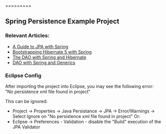 =========

## Spring Persistence Example Project


### Relevant Articles: 
- [A Guide to JPA with Spring](https://www.baeldung.com/the-persistence-layer-with-spring-and-jpa)
- [Bootstrapping Hibernate 5 with Spring](http://www.baeldung.com/hibernate-5-spring)
- [The DAO with Spring and Hibernate](http://www.baeldung.com/persistence-layer-with-spring-and-hibernate)
- [DAO with Spring and Generics](https://www.baeldung.com/simplifying-the-data-access-layer-with-spring-and-java-generics)



### Eclipse Config 
After importing the project into Eclipse, you may see the following error:  
"No persistence xml file found in project"

This can be ignored: 
- Project -> Properties -> Java Persistance -> JPA -> Error/Warnings -> Select Ignore on "No persistence xml file found in project"
Or: 
- Eclipse -> Preferences - Validation - disable the "Build" execution of the JPA Validator 

